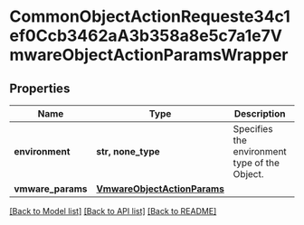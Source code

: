 # CommonObjectActionRequeste34c1ef0Ccb3462aA3b358a8e5c7a1e7VmwareObjectActionParamsWrapper


## Properties
Name | Type | Description | Notes
------------ | ------------- | ------------- | -------------
**environment** | **str, none_type** | Specifies the environment type of the Object. | 
**vmware_params** | [**VmwareObjectActionParams**](VmwareObjectActionParams.md) |  | [optional] 

[[Back to Model list]](../README.md#documentation-for-models) [[Back to API list]](../README.md#documentation-for-api-endpoints) [[Back to README]](../README.md)


